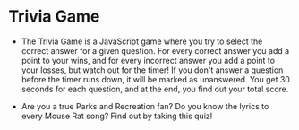 # Trivia Game

* The Trivia Game is a JavaScript game where you try to select the correct answer for a given question. For every correct answer you add a point to your wins, and for every incorrect answer you add a point to your losses, but watch out for the timer! If you don't answer a question before the timer runs down, it will be marked as unanswered. You get 30 seconds for each question, and at the end, you find out your total score.

* Are you a true Parks and Recreation fan? Do you know the lyrics to every Mouse Rat song? Find out by taking this quiz!